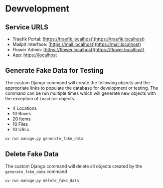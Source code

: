 # Dewvelopment

## Service URLS

* Traefik Portal: [https://traefik.localhost](https://traefik.localhost)
* Mailpit Interface: [https://mail.localhost](https://mail.localhost)
* Flower Admin: [https://flower.localhost](https://flower.localhost)
* App: [https://localhost](https://localhost)

## Generate Fake Data for Testing

The custom Django command will create the following objects and the appropriate links to populate the database for development or testing.  The command can be run multiple times which will generate new objects with the exception of `Location` objects.

* 4 Locations
* 10 Boxes
* 20 Items
* 10 Files
* 10 URLs

```bash
uv run manage.py generate_fake_data
```

## Delete Fake Data

The custom Django command will delete all objects created by the `generate_fake_data` command

```bash
uv run manage.py delete_fake_data
```
